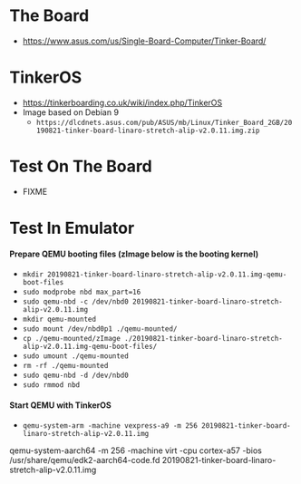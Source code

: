 # The Board
- https://www.asus.com/us/Single-Board-Computer/Tinker-Board/

# TinkerOS
- https://tinkerboarding.co.uk/wiki/index.php/TinkerOS
- Image based on Debian 9
	- `https://dlcdnets.asus.com/pub/ASUS/mb/Linux/Tinker_Board_2GB/20190821-tinker-board-linaro-stretch-alip-v2.0.11.img.zip`

# Test On The Board
- FIXME

# Test In Emulator

#### Prepare QEMU booting files (zImage below is the booting kernel)
- `mkdir 20190821-tinker-board-linaro-stretch-alip-v2.0.11.img-qemu-boot-files`
- `sudo modprobe nbd max_part=16`
- `sudo qemu-nbd -c /dev/nbd0 20190821-tinker-board-linaro-stretch-alip-v2.0.11.img`
- `mkdir qemu-mounted`
- `sudo mount /dev/nbd0p1 ./qemu-mounted/`
- `cp ./qemu-mounted/zImage ./20190821-tinker-board-linaro-stretch-alip-v2.0.11.img-qemu-boot-files/`
- `sudo umount ./qemu-mounted`
- `rm -rf ./qemu-mounted`
- `sudo qemu-nbd -d /dev/nbd0`
- `sudo rmmod nbd`

#### Start QEMU with TinkerOS
- `qemu-system-arm -machine vexpress-a9 -m 256 20190821-tinker-board-linaro-stretch-alip-v2.0.11.img`

qemu-system-aarch64 -m 256 -machine virt -cpu cortex-a57 -bios /usr/share/qemu/edk2-aarch64-code.fd 20190821-tinker-board-linaro-stretch-alip-v2.0.11.img
